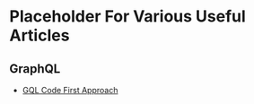 # Placeholder For Various Useful Articles

## GraphQL
- [GQL Code First Approach](https://www.prisma.io/blog/the-problems-of-schema-first-graphql-development-x1mn4cb0tyl3)
